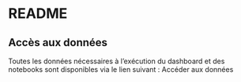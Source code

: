 # README

## Accès aux données

Toutes les données nécessaires à l’exécution du dashboard et des notebooks sont disponibles via le lien suivant :
Accéder aux données

